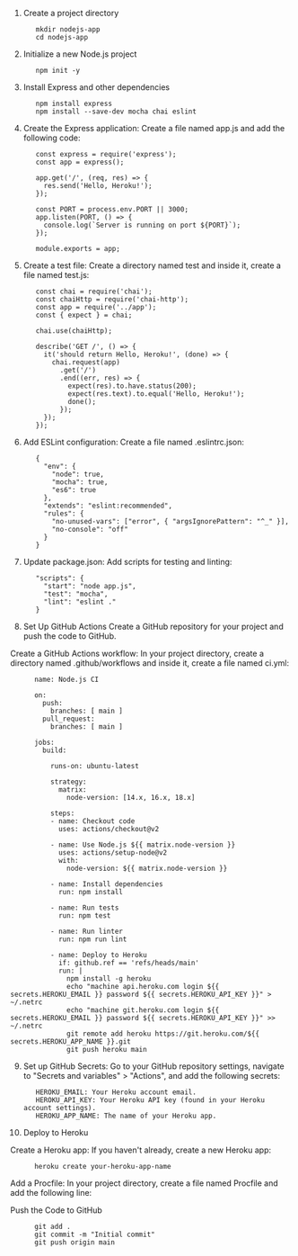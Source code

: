 1. Create a project directory

          mkdir nodejs-app
          cd nodejs-app

2. Initialize a new Node.js project

          npm init -y

3. Install Express and other dependencies

          npm install express
          npm install --save-dev mocha chai eslint

4. Create the Express application:
   Create a file named app.js and add the following code:

          const express = require('express');
          const app = express();
          
          app.get('/', (req, res) => {
            res.send('Hello, Heroku!');
          });
          
          const PORT = process.env.PORT || 3000;
          app.listen(PORT, () => {
            console.log(`Server is running on port ${PORT}`);
          });
          
          module.exports = app;

5. Create a test file:
Create a directory named test and inside it, create a file named test.js:

          const chai = require('chai');
          const chaiHttp = require('chai-http');
          const app = require('../app');
          const { expect } = chai;
          
          chai.use(chaiHttp);
          
          describe('GET /', () => {
            it('should return Hello, Heroku!', (done) => {
              chai.request(app)
                .get('/')
                .end((err, res) => {
                  expect(res).to.have.status(200);
                  expect(res.text).to.equal('Hello, Heroku!');
                  done();
                });
            });
          });


6. Add ESLint configuration:
Create a file named .eslintrc.json:

          {
            "env": {
              "node": true,
              "mocha": true,
              "es6": true
            },
            "extends": "eslint:recommended",
            "rules": {
              "no-unused-vars": ["error", { "argsIgnorePattern": "^_" }],
              "no-console": "off"
            }
          }

7. Update package.json:
Add scripts for testing and linting:

          "scripts": {
            "start": "node app.js",
            "test": "mocha",
            "lint": "eslint ."
          }


8. Set Up GitHub Actions
Create a GitHub repository for your project and push the code to GitHub.

Create a GitHub Actions workflow:
In your project directory, create a directory named .github/workflows and inside it, create a file named ci.yml:


          name: Node.js CI
          
          on:
            push:
              branches: [ main ]
            pull_request:
              branches: [ main ]
          
          jobs:
            build:
          
              runs-on: ubuntu-latest
          
              strategy:
                matrix:
                  node-version: [14.x, 16.x, 18.x]
          
              steps:
              - name: Checkout code
                uses: actions/checkout@v2
          
              - name: Use Node.js ${{ matrix.node-version }}
                uses: actions/setup-node@v2
                with:
                  node-version: ${{ matrix.node-version }}
          
              - name: Install dependencies
                run: npm install
          
              - name: Run tests
                run: npm test
          
              - name: Run linter
                run: npm run lint
          
              - name: Deploy to Heroku
                if: github.ref == 'refs/heads/main'
                run: |
                  npm install -g heroku
                  echo "machine api.heroku.com login ${{ secrets.HEROKU_EMAIL }} password ${{ secrets.HEROKU_API_KEY }}" > ~/.netrc
                  echo "machine git.heroku.com login ${{ secrets.HEROKU_EMAIL }} password ${{ secrets.HEROKU_API_KEY }}" >> ~/.netrc
                  git remote add heroku https://git.heroku.com/${{ secrets.HEROKU_APP_NAME }}.git
                  git push heroku main

9. Set up GitHub Secrets:
Go to your GitHub repository settings, navigate to "Secrets and variables" > "Actions", and add the following secrets:

          HEROKU_EMAIL: Your Heroku account email.
          HEROKU_API_KEY: Your Heroku API key (found in your Heroku account settings).
          HEROKU_APP_NAME: The name of your Heroku app.


10. Deploy to Heroku

Create a Heroku app:
If you haven't already, create a new Heroku app:

          heroku create your-heroku-app-name


Add a Procfile:
In your project directory, create a file named Procfile and add the following line:


Push the Code to GitHub

          git add .
          git commit -m "Initial commit"
          git push origin main


